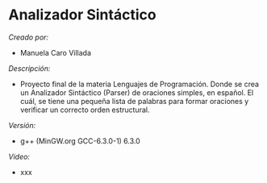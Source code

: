 # Analizador Sintáctico
*Creado por:* 
* Manuela Caro Villada

*Descripción:*
* Proyecto final de la materia Lenguajes de Programación. Donde se crea un Analizador Sintáctico (Parser) de oraciones simples, en español. El cuál, se tiene una pequeña lista de palabras para formar oraciones y verificar un correcto orden estructural.

*Versión:*
* g++ (MinGW.org GCC-6.3.0-1) 6.3.0

*Video:*
* xxx
